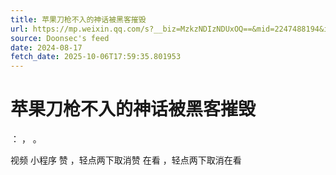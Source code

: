 ```yaml
---
title: 苹果刀枪不入的神话被黑客摧毁
url: https://mp.weixin.qq.com/s?__biz=MzkzNDIzNDUxOQ==&mid=2247488194&idx=5&sn=ba55654fa99c1bb66db994b8dbadbc7f
source: Doonsec's feed
date: 2024-08-17
fetch_date: 2025-10-06T17:59:35.801953
---
```


# 苹果刀枪不入的神话被黑客摧毁

：
，
。

视频
小程序
赞
，轻点两下取消赞
在看
，轻点两下取消在看